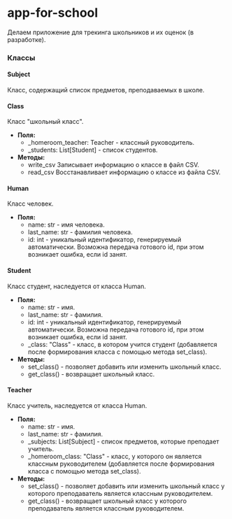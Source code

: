 # app-for-school

Делаем приложение для трекинга школьников и их оценок (в разработке).

### Классы

#### Subject
Класс, содержащий список предметов, преподаваемых в школе.

#### Class
Класс "школьный класс".
- **Поля:**
  - _homeroom_teacher: Teacher - классный руководитель.
  - _students: List[Student] - список студентов.
- **Методы:**
  - write_csv Записывает информацию о классе в файл CSV.
  - read_csv Восстанавливает информацию о классе из файла CSV.

#### Human
Класс человек.
- **Поля:**
  - name: str - имя человека.
  - last_name: str - фамилия человека.
  - id: int - уникальный идентификатор, генерируемый автоматически. Возможна передача готового id, при этом возникает ошибка, если id занят.

#### Student
Класс студент, наследуется от класса Human.
- **Поля:**
  - name: str - имя.
  - last_name: str - фамилия.
  - id: int - уникальный идентификатор, генерируемый автоматически. Возможна передача готового id, при этом возникает ошибка, если id занят.
  - _class: "Class" - класс, в котором учится студент (добавляется после формирования класса с помощью метода set_class).
- **Методы:**
  - set_class() - позволяет добавить или изменить школьный класс.
  - get_class() - возвращает школьный класс.

#### Teacher
Класс учитель, наследуется от класса Human.
- **Поля:**
  - name: str - имя.
  - last_name: str - фамилия.
  - _subjects: List[Subject] - список предметов, которые преподает учитель.
  - _homeroom_class: "Class" - класс, у которого он является классным руководителем (добавляется после формирования класса с помощью метода set_class).
- **Методы:**
  - set_class() - позволяет добавить или изменить школьный класс у которого преподаватель является классным руководителем.
  - get_class() - возвращает школьный класс у которого преподаватель является классным руководителем.
